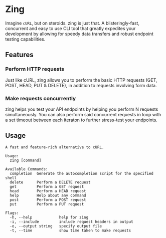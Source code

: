 # Zing 
Imagine `cURL`, but on steroids. zing is just that. A blisteringly-fast, concurrent and easy to use CLI tool that greatly expedites your development by allowing for speedy data transfers and robust endpoint testing capabilities.

## Features
### Perform HTTP requests
Just like cURL, zing allows you to perform the basic HTTP requests (GET, POST, HEAD, PUT & DELETE), in addition to requests involving form data.

### Make requests concurrently
zing helps you test your API endpoints by helping you perform N requests simultaneously. You can also perform said concurrent requests in loop with a set timeout between each iteraton to further stress-test your endpoints.

## Usage

```
A fast and feature-rich alternative to cURL.

Usage:
  zing [command]

Available Commands:
  completion  Generate the autocompletion script for the specified shell
  delete      Perform a DELETE request
  get         Perform a GET request
  head        Perform a HEAD request
  help        Help about any command
  post        Perform a POST request
  put         Perform a PUT request

Flags:
  -h, --help            help for zing
  -i, --include         include request headers in output
  -o, --output string   specify output file
  -t, --time            show time taken to make requests
```

